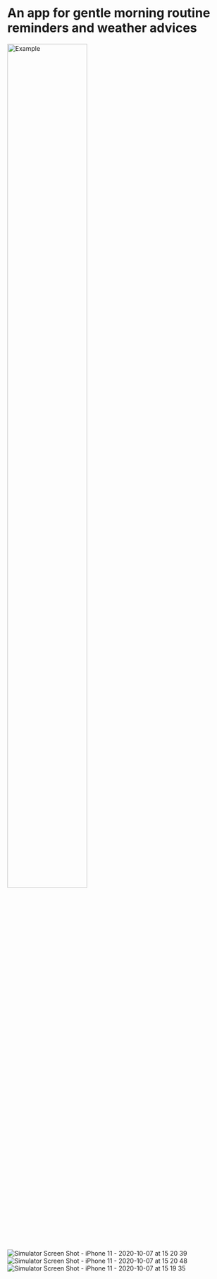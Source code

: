 <h1>An app for gentle morning routine reminders and weather advices</h1>


<img src="https://user-images.githubusercontent.com/62800476/95312457-c65a3900-08b0-11eb-8127-0d0b21324fc3.png" alt="Example" width="60%" height="70%">![Simulator Screen Shot - iPhone 11 - 2020-10-07 at 15 20 39](https://user-images.githubusercontent.com/62800476/95312486-cfe3a100-08b0-11eb-9fcc-26c5e051a6e2.png)
![Simulator Screen Shot - iPhone 11 - 2020-10-07 at 15 20 48](https://user-images.githubusercontent.com/62800476/95312457-c65a3900-08b0-11eb-8127-0d0b21324fc3.png)
![Simulator Screen Shot - iPhone 11 - 2020-10-07 at 15 19 35](https://user-images.githubusercontent.com/62800476/95312490-d114ce00-08b0-11eb-9d95-8d7cdd723928.png)
